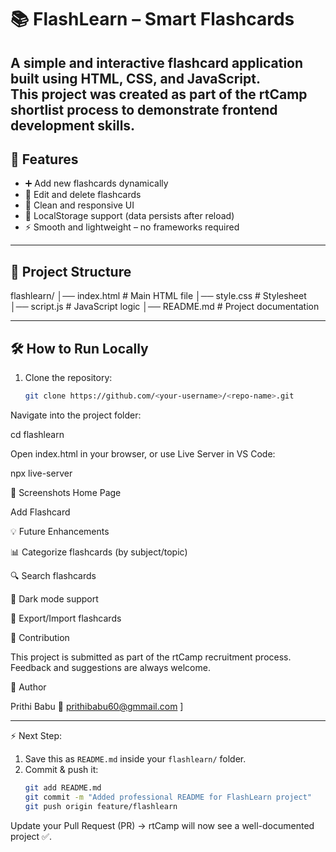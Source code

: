 # 📚 FlashLearn – Smart Flashcards

A simple and interactive flashcard application built using **HTML, CSS, and JavaScript**.  
This project was created as part of the **rtCamp shortlist process** to demonstrate frontend development skills.
---
## 🚀 Features
- ➕ Add new flashcards dynamically
- 📝 Edit and delete flashcards
- 🎨 Clean and responsive UI
- 💾 LocalStorage support (data persists after reload)
- ⚡ Smooth and lightweight – no frameworks required

---
## 📂 Project Structure
flashlearn/
│── index.html # Main HTML file
│── style.css # Stylesheet
│── script.js # JavaScript logic
│── README.md # Project documentation


---

## 🛠️ How to Run Locally
1. Clone the repository:
   ```bash
   git clone https://github.com/<your-username>/<repo-name>.git


Navigate into the project folder:

cd flashlearn


Open index.html in your browser, or use Live Server in VS Code:

npx live-server

📸 Screenshots
Home Page

Add Flashcard

💡 Future Enhancements

📊 Categorize flashcards (by subject/topic)

🔍 Search flashcards

🌙 Dark mode support

🔗 Export/Import flashcards

🤝 Contribution

This project is submitted as part of the rtCamp recruitment process.
Feedback and suggestions are always welcome.

👤 Author

Prithi Babu
📧 prithibabu60@gmmail.com
]


---

⚡ Next Step:  
1. Save this as `README.md` inside your `flashlearn/` folder.  
2. Commit & push it:
   ```bash
   git add README.md
   git commit -m "Added professional README for FlashLearn project"
   git push origin feature/flashlearn


Update your Pull Request (PR) → rtCamp will now see a well-documented project ✅.


